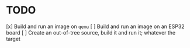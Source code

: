 # TODO

[x] Build and run an image on `qemu`
[ ] Build and run an image on an ESP32 board
[ ] Create an out-of-tree source, build it and run it; whatever the target
